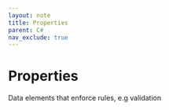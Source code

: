 ```yaml
---
layout: note
title: Properties
parent: C#
nav_exclude: true
---
```


# Properties
Data elements that enforce rules, e.g validation



